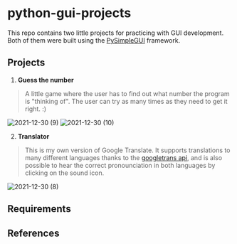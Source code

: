 # python-gui-projects

This repo contains two little projects for practicing with GUI development. Both of them were built using the [PySimpleGUI](https://pysimplegui.readthedocs.io/en/latest/) framework.

## Projects
1. **Guess the number**

 > A little game where the user has to find out what number the program is "thinking of". The user can try as many times as they need to get it right. :)
 > 
 ![2021-12-30 (9)](https://user-images.githubusercontent.com/60926693/147795290-024e3d4f-e0d1-47fc-a5ed-88a8b660f3a8.png) ![2021-12-30 (10)](https://user-images.githubusercontent.com/60926693/147795282-36f5af46-7327-42eb-9a8f-e04c76b2dad4.png)




2. **Translator** 
  
> This is my own version of Google Translate. It supports translations to many different languages thanks to the [googletrans api](https://py-googletrans.readthedocs.io/en/latest/), and is also possible to hear the correct pronounciation in both languages by clicking on the sound icon.

![2021-12-30 (8)](https://user-images.githubusercontent.com/60926693/147795204-3e879961-2c15-49a2-b2d8-111c68606c80.png)



## Requirements


## References
